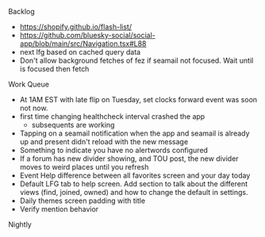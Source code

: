 Backlog
* https://shopify.github.io/flash-list/
* https://github.com/bluesky-social/social-app/blob/main/src/Navigation.tsx#L88
* next lfg based on cached query data
* Don't allow background fetches of fez if seamail not focused. Wait until is focused then fetch


Work Queue
* At 1AM EST with late flip on Tuesday, set clocks forward event was soon not now.
* first time changing healthcheck interval crashed the app
  * subsequents are working
* Tapping on a seamail notification when the app and seamail is already up and present didn't reload with the new message
* Something to indicate you have no alertwords configured
* If a forum has new divider showing, and TOU post, the new divider moves to weird places until you refresh
* Event Help difference between all favorites screen and your day today
* Default LFG tab to help screen. Add section to talk about the different views (find, joined, owned) and how to change the default in settings.
* Daily themes screen padding with title
* Verify mention behavior

Nightly
